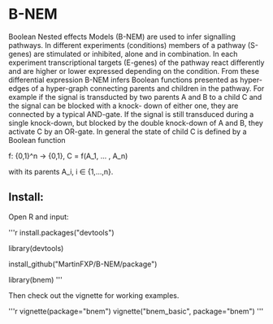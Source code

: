 # B-NEM

Boolean Nested effects Models (B-NEM) are used to infer signalling
pathways. In different experiments (conditions) members of a pathway
(S-genes) are stimulated or inhibited, alone and in combination. In
each experiment transcriptional targets (E-genes) of the pathway react
differently and are higher or lower expressed depending on the
condition. From these differential expression B-NEM infers Boolean
functions presented as hyper-edges of a hyper-graph connecting parents
and children in the pathway. For example if the signal is transducted
by two parents A and B to a child C and the signal can be blocked with
a knock- down of either one, they are connected by a typical
AND-gate. If the signal is still transduced during a single
knock-down, but blocked by the double knock-down of A and B, they
activate C by an OR-gate. In general the state of child C is defined
by a Boolean function

f: {0,1}^n -> {0,1}, C = f(A_1, ... , A_n)

with its parents A_i, i ∈ {1,...,n}.


Install:
--------

Open R and input:

'''r
install.packages("devtools")

library(devtools)

install_github("MartinFXP/B-NEM/package")

library(bnem)
'''

Then check out the vignette for working examples.

'''r
vignette(package="bnem")
vignette("bnem_basic", package="bnem")
'''
